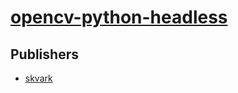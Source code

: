 # [opencv-python-headless](https://pypi.org/project/opencv-python-headless)



## Publishers
- [skvark](https://pypi.org/user/skvark)

